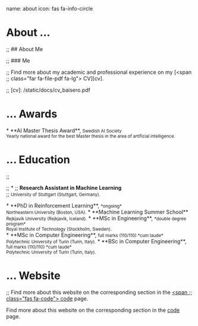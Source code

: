 name: about
icon: fas fa-info-circle

# About ...

;; ## About Me

;; ### Me

;; Find more about my academic and professional experience on my [<span
;; class="far fa-file-pdf fa-lg"></span> CV][cv].

;; [cv]: /static/docs/cv_baisero.pdf

<span class="begin_article" id="awards"></span>

# ... Awards

<div class="before_lu"></div>
* <span class="fa-li"><span class="far fa-check-square"></span></span>
  **AI Master Thesis Award**, <small>Swedish AI Society</small> <br/>
  <small>Yearly national award for the best Master thesis in the area of
  artificial intelligence.</small>

<span class="end_article"></span>

<span class="begin_article" id="education"></span>

# ... Education

;; <div class="before_lu"></div>
;; * <span class="fa-li"><span class="far fa-check-square"></span></span>
;;   **Research Assistant in Machine Learning** <br/>
;;   <small>University of Stuttgart (Stuttgart, Germany).</small>

<div class="before_lu"></div>
* <span class="fa-li"><span class="far fa-square"></span></span>
  **PhD in Reinforcement Learning**, <small>*ongoing*</small> <br/>
  <small>Northeastern University (Boston, USA).</small>
* <span class="fa-li"><span class="far fa-check-square"></span></span>
  **Machine Learning Summer School** <br/>
  <small>Rejkjavik University (Rejkjavik, Iceland).</small>
* <span class="fa-li"><span class="far fa-check-square"></span></span>
  **MSc in Engineering**, <small>*double degree program*</small> <br/>
  <small>Royal Institute of Technology (Stockholm, Sweden).</small> <br/>
* <span class="fa-li"><span class="far fa-check-square"></span></span>
  **MSc in Computer Engineering**, <small>full marks (110/110) *cum laude*</small> <br/>
  <small>Polytechnic University of Turin (Turin, Italy).</small>
* <span class="fa-li"><span class="far fa-check-square"></span></span>
  **BSc in Computer Engineering**, <small>full marks (110/110) *cum laude*</small> <br/>
  <small>Polytechnic University of Turin (Turin, Italy).</small>

<span class="end_article"></span>

<span class="begin_article" id="website"></span>

# ... Website

;; Find more about this website on the corresponding section in the [<span
;; class="fas fa-code"></span> code][code] page.

Find more about this website on the corresponding section in the [<span
class="fa-layers fa-fw"> <span class="fas fa-laptop"> </span> <span class="fas
fa-code" data-fa-transform="shrink-9 up-2"></span> </span> code][code] page.

[code]: /code#baise.ro

<span class="end_article"></span>
